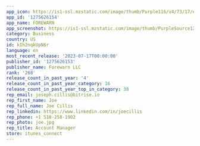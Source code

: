 ```yaml
---
app_icon: https://is1-ssl.mzstatic.com/image/thumb/Purple116/v4/73/17/e2/7317e2d8-7f09-c27c-cdb3-6d5539fabdd1/AppIcon-1x_U007emarketing-0-7-0-85-220.png/1024x1024bb.png
app_id: '1275626154'
app_name: FOREWARN
app_screenshot: https://is1-ssl.mzstatic.com/image/thumb/PurpleSource126/v4/af/79/cf/af79cfbf-313e-71f5-e7b9-c45925e84b61/16d5fc30-e1ac-4329-a27f-b81aac37ecf8_logIn.jpg/1242x2688bb.png
category: Business
country: US
id: kIh2nqkUpN6r
language: en
most_recent_release: '2023-07-17T00:00:00'
publisher_id: '1275626153'
publisher_name: Forewarn LLC
rank: '268'
release_count_in_past_year: '4'
release_count_in_past_year_category: 16
release_count_in_past_year_top_in_category: 38
rep_email: joseph.cillis@bitrise.io
rep_first_name: Joe
rep_full_name: Joe Cillis
rep_linkedin: https://www.linkedin.com/in/joecillis
rep_phone: +1 518-258-1902
rep_photo: joe.jpg
rep_title: Account Manager
store: itunes_connect
---
```

